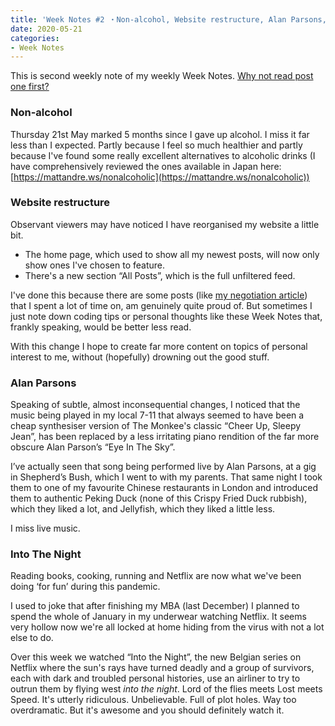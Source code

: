 ```yaml
---
title: 'Week Notes #2 ・Non-alcohol, Website restructure, Alan Parsons, Into The Night'
date: 2020-05-21
categories:
- Week Notes
---
```


This is second weekly note of my weekly Week Notes. [Why not read post one first?](https://mattandre.ws/2020/05/week-notes-1/)

### Non-alcohol

Thursday 21st May marked 5 months since I gave up alcohol. I miss it far less than I expected. Partly because I feel so much healthier and partly because I've found some really excellent alternatives to alcoholic drinks (I have comprehensively reviewed the ones available in Japan here: [https://mattandre.ws/nonalcoholic](https://mattandre.ws/nonalcoholic))

### Website restructure

Observant viewers may have noticed I have reorganised my website a little bit.

- The home page, which used to show all my newest posts, will now only show ones I've chosen to feature.
- There's a new section “All Posts”, which is the full unfiltered feed.

I've done this because there are some posts (like [my negotiation article](https://mattandre.ws/2020/01/8-tips-for-better-negotiation/)) that I spent a lot of time on, am genuinely quite proud of. But sometimes I just note down coding tips or personal thoughts like these Week Notes that, frankly speaking, would be better less read.

With this change I hope to create far more content on topics of personal interest to me, without (hopefully) drowning out the good stuff.

### Alan Parsons

Speaking of subtle, almost inconsequential changes, I noticed that the music being played in my local 7-11 that always seemed to have been a cheap synthesiser version of The Monkee's classic “Cheer Up, Sleepy Jean”, has been replaced by a less irritating piano rendition of the far more obscure Alan Parson’s “Eye In The Sky”.

I’ve actually seen that song being performed live by Alan Parsons, at a gig in Shepherd’s Bush, which I went to with my parents. That same night I took them to one of my favourite Chinese restaurants in London and introduced them to authentic Peking Duck (none of this Crispy Fried Duck rubbish), which they liked a lot, and Jellyfish, which they liked a little less.

I miss live music.

### Into The Night

Reading books, cooking, running and Netflix are now what we've been doing ‘for fun’ during this pandemic.

I used to joke that after finishing my MBA (last December) I planned to spend the whole of January in my underwear watching Netflix. It seems very hollow now we're all locked at home hiding from the virus with not a lot else to do.

Over this week we watched “Into the Night”, the new Belgian series on Netflix where the sun's rays have turned deadly and a group of survivors, each with dark and troubled personal histories, use an airliner to try to outrun them by flying west *into the night*. Lord of the flies meets Lost meets Speed. It's utterly ridiculous. Unbelievable. Full of plot holes. Way too overdramatic. But it's awesome and you should definitely watch it.
